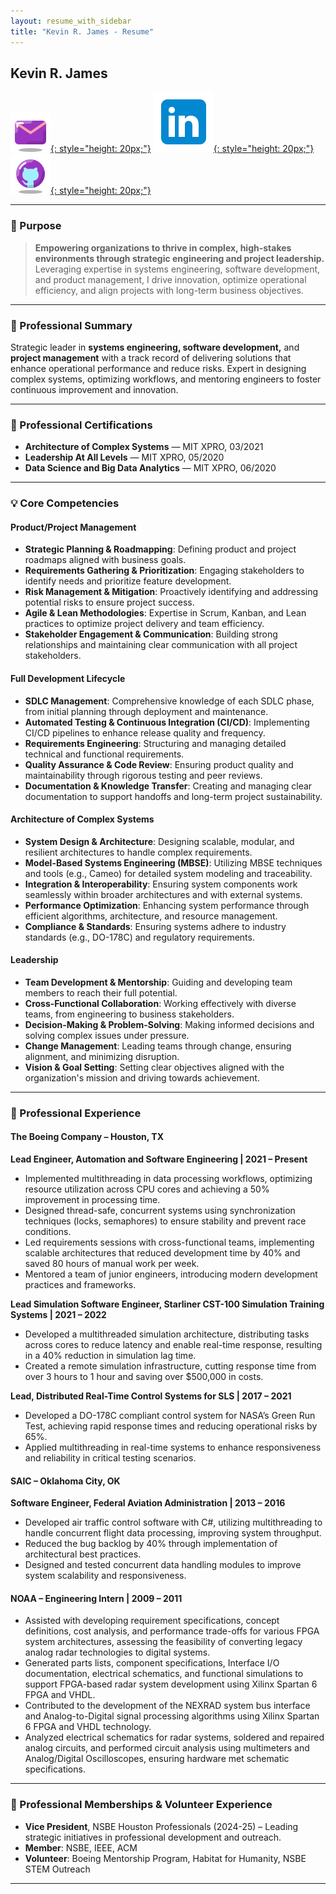 ```yaml
---
layout: resume_with_sidebar
title: "Kevin R. James - Resume"
---
```


## Kevin R. James

[![Email](/assets/icons/email_icons8.png){: style="height: 20px;"}](mailto:kevinrjamesii@outlook.com)
[![LinkedIn](/assets/icons/linkedin_img.icons8.png){: style="height: 20px;"}](https://www.linkedin.com/in/kevinrjamesii)
[![GitHub](/assets/icons/github_icons8.png){: style="height: 20px;"}](https://github.com/kevinrjames)

---

### 🎯 Purpose
> **Empowering organizations to thrive in complex, high-stakes environments through strategic engineering and project leadership.**  
> Leveraging expertise in systems engineering, software development, and product management, I drive innovation, optimize operational efficiency, and align projects with long-term business objectives.

---

### 💼 Professional Summary
Strategic leader in **systems engineering, software development,** and **project management** with a track record of delivering solutions that enhance operational performance and reduce risks. Expert in designing complex systems, optimizing workflows, and mentoring engineers to foster continuous improvement and innovation.

---

### 📜 Professional Certifications
- **Architecture of Complex Systems** — MIT XPRO, 03/2021  
- **Leadership At All Levels** — MIT XPRO, 05/2020  
- **Data Science and Big Data Analytics** — MIT XPRO, 06/2020  

---

### 💡 Core Competencies

#### Product/Project Management
- **Strategic Planning & Roadmapping**: Defining product and project roadmaps aligned with business goals.
- **Requirements Gathering & Prioritization**: Engaging stakeholders to identify needs and prioritize feature development.
- **Risk Management & Mitigation**: Proactively identifying and addressing potential risks to ensure project success.
- **Agile & Lean Methodologies**: Expertise in Scrum, Kanban, and Lean practices to optimize project delivery and team efficiency.
- **Stakeholder Engagement & Communication**: Building strong relationships and maintaining clear communication with all project stakeholders.

#### Full Development Lifecycle
- **SDLC Management**: Comprehensive knowledge of each SDLC phase, from initial planning through deployment and maintenance.
- **Automated Testing & Continuous Integration (CI/CD)**: Implementing CI/CD pipelines to enhance release quality and frequency.
- **Requirements Engineering**: Structuring and managing detailed technical and functional requirements.
- **Quality Assurance & Code Review**: Ensuring product quality and maintainability through rigorous testing and peer reviews.
- **Documentation & Knowledge Transfer**: Creating and managing clear documentation to support handoffs and long-term project sustainability.

#### Architecture of Complex Systems
- **System Design & Architecture**: Designing scalable, modular, and resilient architectures to handle complex requirements.
- **Model-Based Systems Engineering (MBSE)**: Utilizing MBSE techniques and tools (e.g., Cameo) for detailed system modeling and traceability.
- **Integration & Interoperability**: Ensuring system components work seamlessly within broader architectures and with external systems.
- **Performance Optimization**: Enhancing system performance through efficient algorithms, architecture, and resource management.
- **Compliance & Standards**: Ensuring systems adhere to industry standards (e.g., DO-178C) and regulatory requirements.

#### Leadership
- **Team Development & Mentorship**: Guiding and developing team members to reach their full potential.
- **Cross-Functional Collaboration**: Working effectively with diverse teams, from engineering to business stakeholders.
- **Decision-Making & Problem-Solving**: Making informed decisions and solving complex issues under pressure.
- **Change Management**: Leading teams through change, ensuring alignment, and minimizing disruption.
- **Vision & Goal Setting**: Setting clear objectives aligned with the organization's mission and driving towards achievement.

---

### 👔 Professional Experience

#### The Boeing Company – Houston, TX

**Lead Engineer, Automation and Software Engineering | 2021 – Present**  
- Implemented multithreading in data processing workflows, optimizing resource utilization across CPU cores and achieving a 50% improvement in processing time.
- Designed thread-safe, concurrent systems using synchronization techniques (locks, semaphores) to ensure stability and prevent race conditions.
- Led requirements sessions with cross-functional teams, implementing scalable architectures that reduced development time by 40% and saved 80 hours of manual work per week.
- Mentored a team of junior engineers, introducing modern development practices and frameworks.

**Lead Simulation Software Engineer, Starliner CST-100 Simulation Training Systems | 2021 – 2022**  
- Developed a multithreaded simulation architecture, distributing tasks across cores to reduce latency and enable real-time response, resulting in a 40% reduction in simulation lag time.
- Created a remote simulation infrastructure, cutting response time from over 3 hours to 1 hour and saving over $500,000 in costs.

**Lead, Distributed Real-Time Control Systems for SLS | 2017 – 2021**  
- Developed a DO-178C compliant control system for NASA’s Green Run Test, achieving rapid response times and reducing operational risks by 65%.
- Applied multithreading in real-time systems to enhance responsiveness and reliability in critical testing scenarios.

#### SAIC – Oklahoma City, OK

**Software Engineer, Federal Aviation Administration | 2013 – 2016**  
- Developed air traffic control software with C#, utilizing multithreading to handle concurrent flight data processing, improving system throughput.
- Reduced the bug backlog by 40% through implementation of architectural best practices.
- Designed and tested concurrent data handling modules to improve system scalability and responsiveness.

#### NOAA – Engineering Intern | 2009 – 2011  
- Assisted with developing requirement specifications, concept definitions, cost analysis, and performance trade-offs for various FPGA system architectures, assessing the feasibility of converting legacy analog radar technologies to digital systems.
- Generated parts lists, component specifications, Interface I/O documentation, electrical schematics, and functional simulations to support FPGA-based radar system development using Xilinx Spartan 6 FPGA and VHDL.
- Contributed to the development of the NEXRAD system bus interface and Analog-to-Digital signal processing algorithms using Xilinx Spartan 6 FPGA and VHDL technology.
- Analyzed electrical schematics for radar systems, soldered and repaired analog circuits, and performed circuit analysis using multimeters and Analog/Digital Oscilloscopes, ensuring hardware met schematic specifications.

---

### 🤝 Professional Memberships & Volunteer Experience
- **Vice President**, NSBE Houston Professionals (2024-25) – Leading strategic initiatives in professional development and outreach.
- **Member**: NSBE, IEEE, ACM  
- **Volunteer**: Boeing Mentorship Program, Habitat for Humanity, NSBE STEM Outreach  

---
